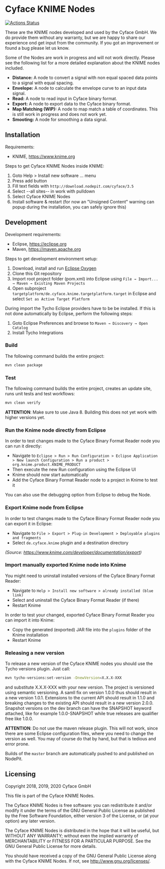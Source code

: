# Cyface KNIME Nodes

[![Actions Status](https://github.com/cyface-de/knime-nodes/workflows/CI/badge.svg)](https://github.com/cyface-de/knime-nodes/actions)

These are the KNIME nodes developed and used by the Cyface GmbH. We do provide them without any warranty, but we are happy to share our experience ond get input from the community. If you got an improvement or found a bug please let us know.

Some of the Nodes are work in progress and will not work directly. Please see the following list for a more detailed explanation about the KNIME nodes included.

- **Distance:** A node to convert a signal with non equal spaced data points to a signal with equal spacing.
- **Envelope:** A node to calculate the envelope curve to an input data signal.
- **Read:** A node to read input in Cyface binary format.
- **Export:** A node to export data to the Cyface binary format.
- **Map Matching (WIP):** A node to map match a table of coordinates. This is still work in progress and does not work yet.
- **Smooting:** A node for smoothing a data signal.

## Installation

Requirements:

- KNIME, <https://www.knime.org>

Steps to get Cyface KNIME Nodes inside KNIME:

1. Goto Help > Install new software ... menu
2. Press add button
3. Fill text fields with `http://download.nodepit.com/cyface/3.5`
4. Select --all sites-- in work with pulldown
5. Select Cyface KNIME Nodes
6. Install software & restart (for now an "Unsigned Content" warning can popup during the installation, you can safely ignore this)

## Development

Development requirements:

- Eclipse, <https://eclipse.org>
- Maven, <https://maven.apache.org>

Steps to get development environment setup:

1. Download, install and run [Eclipse Oxygen](http://www.eclipse.org/downloads/packages/eclipse-ide-java-developers/oxygenr)
2. Clone this Git repository
3. Import root project folder (pom.xml) into Eclipse using `File → Import... → Maven → Existing Maven Projects`
4. Open subproject `targetplatform/de.cyface.knime.targetplatform.target` in Eclipse and select `Set as Active Target Platform`

During import the Tycho Eclipse providers have to be be installed. If this is not done automatically by Eclipse, perform the following steps:

1. Goto Eclipse Preferences and browse to `Maven → Discovery → Open Catalog`
2. Install Tycho Integrations

### Build

The following command builds the entire project:

```bash
mvn clean package
```

### Test

The following command builds the entire project, creates an update site, runs unit tests and test workflows:

```bash
mvn clean verify
```

**ATTENTION**: Make sure to use Java 8. Building this does not yet work with higher versions yet.

### Run the Knime node directly from Eclipse

In order to test changes made to the Cyface Binary Format Reader node you can run it directly:

- Navigate to `Eclipse > Run > Run Configuration > Eclipse Application > New launch Configuration > Run a product > org.knime.product.KNIME_PRODUCT`
- Then execute the new Run configuration using the Eclipse UI
- Knime should now start automatically
- Add the Cyface Binary Format Reader node to a project in Knime to test it

You can also use the debugging option from Eclipse to debug the Node.

### Export Knime node from Eclipse

In order to test changes made to the Cyface Binary Format Reader node you can export it in Eclipse:

- Navigate to `File > Export > Plug-in Development > Deployable plugins and fragments`
- Select `de.cyface.knime` plugin and a destination directory

_(Source: <https://www.knime.com/developer/documentation/export>)_

### Import manually exported Knime node into Knime

You might need to uninstall installed versions of the Cyface Binary Format Reader:

- Navigate to `Help > Install new software > already installed (blue link)`
- Select and uninstall the Cyface Binary Format Reader (if there)
- Restart Knime

In order to test your changed, exported Cyface Binary Format Reader you can import it into Knime:

- Copy the generated (exported) JAR file into the `plugins` folder of the Knime installation
- Restart Knime

### Releasing a new version

To release a new version of the Cyface KNIME nodes you should use the Tycho versions plugin. Just call:

```bash
mvn tycho-versions:set-version -DnewVersion=X.X.X-XXX
```

and substitute X.X.X-XXX with your new version. The project is versioned using semantic versioning. A samll fix on version 1.0.0 thus should result in a new version 1.0.1. Extensions to the current API should result in 1.1.0 and breaking changes to the existing API should result in a new version 2.0.0. Snapshot versions on the dev branch can have the SNAPSHOT keyword attached, like for example 1.0.0-SNAPSHOT while true releases are qualifier free like 1.0.0.

**ATTENTION**: Do not use the maven release plugin. This will not work, since there are some Eclipse configuration files, where you need to change the version as well. You may of course do that by hand, but that is tedious and error prone.

Builds of the `master` branch are automatically pushed to and published on NodePit.

## Licensing

Copyright 2018, 2019, 2020 Cyface GmbH

This file is part of the Cyface KNIME Nodes.

The Cyface KNIME Nodes is free software: you can redistribute it and/or modify
it under the terms of the GNU General Public License as published by
the Free Software Foundation, either version 3 of the License, or
(at your option) any later version.

The Cyface KNIME Nodes is distributed in the hope that it will be useful,
but WITHOUT ANY WARRANTY; without even the implied warranty of
MERCHANTABILITY or FITNESS FOR A PARTICULAR PURPOSE.  See the
GNU General Public License for more details.

You should have received a copy of the GNU General Public License
along with the Cyface KNIME Nodes.  If not, see <http://www.gnu.org/licenses/>.
